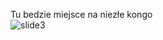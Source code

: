 Tu bedzie miejsce na niezłe kongo <br />
![slide3](https://github.com/Dawidsjd/Automatizasion/assets/53567837/2bb56fed-6502-4f65-9641-495c563ffd72)
